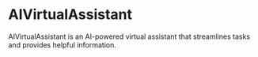# AIVirtualAssistant
AIVirtualAssistant is an AI-powered virtual assistant that streamlines tasks and provides helpful information.
